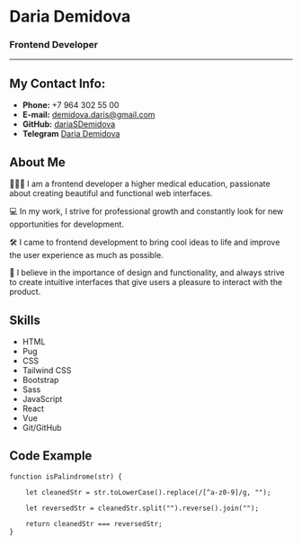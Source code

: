 # Daria Demidova

### Frontend Developer

---

## My Contact Info:

- **Phone:** +7 964 302 55 00
- **E-mail:** [demidova.daris@gmail.com](demidova.daris@gmail.com)
- **GitHub:** [dariaSDemidova](https://github.com/dariaSDemidova)
- **Telegram** [Daria Demidova](https://t.me/demi_dari)

## About Me

👩🏻‍💻 I am a frontend developer a higher medical education, passionate about creating beautiful and functional web interfaces.

💻 In my work, I strive for professional growth and constantly look for new opportunities for development.

🛠️ I came to frontend development to bring cool ideas to life and improve the user experience as much as possible.

🎨 I believe in the importance of design and functionality, and always strive to create intuitive interfaces that give users a pleasure to interact with the product.

## Skills

- HTML
- Pug
- CSS
- Tailwind CSS
- Bootstrap
- Sass
- JavaScript
- React
- Vue
- Git/GitHub

## Code Example

```
function isPalindrome(str) {

    let cleanedStr = str.toLowerCase().replace(/[^a-z0-9]/g, "");

    let reversedStr = cleanedStr.split("").reverse().join("");

    return cleanedStr === reversedStr;
}
```
